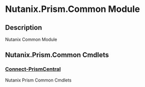 ﻿---
Module Name: Nutanix.Prism.Common
Module Guid: 90f6d4c4-e5b2-4ce4-9d79-6b6afefe9aa6
Download Help Link: https://raw.githubusercontent.com/jaekwonpark/docs/master/cmdlet-help/
Help Version: 0.0.0.26
Locale: en-US
---

# Nutanix.Prism.Common Module
## Description
Nutanix Common Module

## Nutanix.Prism.Common Cmdlets
### [Connect-PrismCentral](Connect-PrismCentral.md)
Nutanix Prism Common Cmdlets

